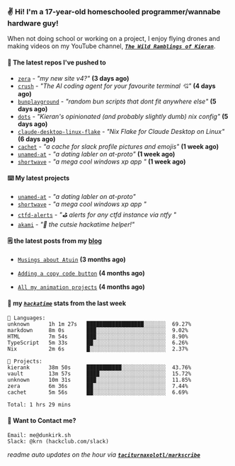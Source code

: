 ### ✌️ Hi! I'm a 17-year-old homeschooled programmer/wannabe hardware guy!

When not doing school or working on a project, I enjoy flying drones and making videos on my YouTube channel, [**_`The Wild Ramblings of Kieran`_**](https://youtube.com/@kieran.rambles).

#### 👷 The latest repos I've pushed to

- [`zera`](https://github.com/taciturnaxolotl/zera) - _"my new site v4?"_ **(3 days ago)**
- [`crush`](https://github.com/charmbracelet/crush) - _"The AI coding agent for your favourite terminal 💘"_ **(4 days ago)**
- [`bunplayground`](https://github.com/taciturnaxolotl/bunplayground) - _"random bun scripts that dont fit anywhere else"_ **(5 days ago)**
- [`dots`](https://github.com/taciturnaxolotl/dots) - _"Kieran's opinionated (and probably slightly dumb) nix config"_ **(5 days ago)**
- [`claude-desktop-linux-flake`](https://github.com/k3d3/claude-desktop-linux-flake) - _"Nix Flake for Claude Desktop on Linux"_ **(6 days ago)**
- [`cachet`](https://github.com/taciturnaxolotl/cachet) - _"a cache for slack profile pictures and emojis"_ **(1 week ago)**
- [`unamed-at`](https://github.com/taciturnaxolotl/unamed-at) - _"a dating labler on at-proto"_ **(1 week ago)**
- [`shortwave`](https://github.com/taciturnaxolotl/shortwave) - _"a mega cool windows xp app "_ **(1 week ago)**

#### ⌨️ My latest projects

- [`unamed-at`](https://github.com/taciturnaxolotl/unamed-at) - _"a dating labler on at-proto"_
- [`shortwave`](https://github.com/taciturnaxolotl/shortwave) - _"a mega cool windows xp app "_
- [`ctfd-alerts`](https://github.com/taciturnaxolotl/ctfd-alerts) - _"⛳ alerts for any ctfd instance via ntfy "_
- [`akami`](https://github.com/taciturnaxolotl/akami) - _"🌷 the cutsie hackatime helper!"_

#### 🗒️ the latest posts from my [blog](https://dunkirk.sh)

- [`Musings about Atuin`](https://dunkirk.sh/blog/atuin/) **(3 months ago)**

- [`Adding a copy code button`](https://dunkirk.sh/blog/adding-a-copy-button/) **(4 months ago)**

- [`All my animation projects`](https://dunkirk.sh/blog/my-animations/) **(4 months ago)**



#### 📡 my [_`hackatime`_](https://waka.hackclub.com) stats from the last week

```text
💾 Languages:
unknown      1h 1m 27s   ██████████████████░░░░░░░  69.27%
markdown     8m 0s       ███░░░░░░░░░░░░░░░░░░░░░░  9.02%
HTML         7m 54s      ███░░░░░░░░░░░░░░░░░░░░░░  8.90%
TypeScript   5m 33s      ██░░░░░░░░░░░░░░░░░░░░░░░  6.26%
Nix          2m 6s       █░░░░░░░░░░░░░░░░░░░░░░░░  2.37%

💼 Projects:
kierank      38m 50s     ███████████░░░░░░░░░░░░░░  43.76%
vault        13m 57s     ████░░░░░░░░░░░░░░░░░░░░░  15.72%
unknown      10m 31s     ███░░░░░░░░░░░░░░░░░░░░░░  11.85%
zera         6m 36s      ██░░░░░░░░░░░░░░░░░░░░░░░  7.44%
cachet       5m 56s      ██░░░░░░░░░░░░░░░░░░░░░░░  6.69%

Total: 1 hrs 29 mins
```

#### 📮 Want to Contact me?

```text
Email: me@dunkirk.sh
Slack: @krn (hackclub.com/slack)
```

_readme auto updates on the hour via [**`taciturnaxolotl/markscribe`**](https://github.com/taciturnaxolotl/markscribe)_
